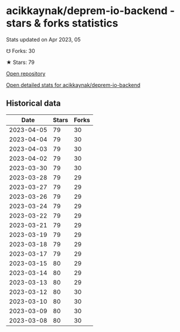 # acikkaynak/deprem-io-backend - stars & forks statistics

Stats updated on Apr 2023, 05

☋ Forks: 30

★ Stars: 79

[Open repository](https://github.com/acikkaynak/deprem-io-backend)

[Open detailed stats for acikkaynak/deprem-io-backend](https://reviewgithub.com/rep/acikkaynak/deprem-io-backend)

## Historical data
| Date | Stars | Forks |
|------|-------|-------|
| 2023-04-05 | 79 | 30 | 
| 2023-04-04 | 79 | 30 | 
| 2023-04-03 | 79 | 30 | 
| 2023-04-02 | 79 | 30 | 
| 2023-03-30 | 79 | 30 | 
| 2023-03-28 | 79 | 29 | 
| 2023-03-27 | 79 | 29 | 
| 2023-03-26 | 79 | 29 | 
| 2023-03-24 | 79 | 29 | 
| 2023-03-22 | 79 | 29 | 
| 2023-03-21 | 79 | 29 | 
| 2023-03-19 | 79 | 29 | 
| 2023-03-18 | 79 | 29 | 
| 2023-03-17 | 79 | 29 | 
| 2023-03-15 | 80 | 29 | 
| 2023-03-14 | 80 | 29 | 
| 2023-03-13 | 80 | 29 | 
| 2023-03-12 | 80 | 30 | 
| 2023-03-10 | 80 | 30 | 
| 2023-03-09 | 80 | 30 | 
| 2023-03-08 | 80 | 30 | 


